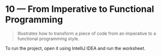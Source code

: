 # 10 &mdash; From Imperative to Functional Programming
> Illustrates how to transform a piece of code from an imperative to a functional programming style.

To run the project, open it using IntelliJ IDEA and run the worksheet.